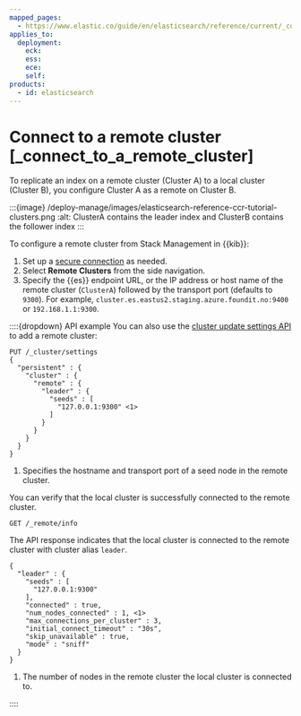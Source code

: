 ```yaml
---
mapped_pages:
  - https://www.elastic.co/guide/en/elasticsearch/reference/current/_connect_to_a_remote_cluster.html
applies_to:
  deployment:
    eck:
    ess:
    ece:
    self:
products:
  - id: elasticsearch
---
```


# Connect to a remote cluster [_connect_to_a_remote_cluster]

To replicate an index on a remote cluster (Cluster A) to a local cluster (Cluster B), you configure Cluster A as a remote on Cluster B.

:::{image} /deploy-manage/images/elasticsearch-reference-ccr-tutorial-clusters.png
:alt: ClusterA contains the leader index and ClusterB contains the follower index
:::

To configure a remote cluster from Stack Management in {{kib}}:

1. Set up a [secure connection](/deploy-manage/remote-clusters/remote-clusters-self-managed.md#add-remote-clusters) as needed.
2. Select **Remote Clusters** from the side navigation.
3. Specify the {{es}} endpoint URL, or the IP address or host name of the remote cluster (`ClusterA`) followed by the transport port (defaults to `9300`). For example, `cluster.es.eastus2.staging.azure.foundit.no:9400` or `192.168.1.1:9300`.

::::{dropdown} API example
You can also use the [cluster update settings API](https://www.elastic.co/docs/api/doc/elasticsearch/operation/operation-cluster-put-settings) to add a remote cluster:

```console
PUT /_cluster/settings
{
  "persistent" : {
    "cluster" : {
      "remote" : {
        "leader" : {
          "seeds" : [
            "127.0.0.1:9300" <1>
          ]
        }
      }
    }
  }
}
```

1. Specifies the hostname and transport port of a seed node in the remote cluster.


You can verify that the local cluster is successfully connected to the remote cluster.

```console
GET /_remote/info
```

The API response indicates that the local cluster is connected to the remote cluster with cluster alias `leader`.

```console-result
{
  "leader" : {
    "seeds" : [
      "127.0.0.1:9300"
    ],
    "connected" : true,
    "num_nodes_connected" : 1, <1>
    "max_connections_per_cluster" : 3,
    "initial_connect_timeout" : "30s",
    "skip_unavailable" : true,
    "mode" : "sniff"
  }
}
```

1. The number of nodes in the remote cluster the local cluster is connected to.


::::


